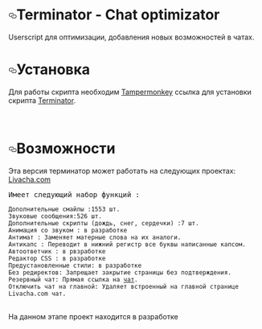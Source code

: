 <h1><a id="Terminator" class="anchor" aria-hidden="true" href="#install"><svg class="octicon octicon-link" viewBox="0 0 16 16"
            version="1.1" width="16" height="16" aria-hidden="true">
            <path fill-rule="evenodd" d="M4 9h1v1H4c-1.5 0-3-1.69-3-3.5S2.55 3 4 3h4c1.45 0 3 1.69 3 3.5 0 1.41-.91 2.72-2 3.25V8.59c.58-.45 1-1.27 1-2.09C10 5.22 8.98 4 8 4H4c-.98 0-2 1.22-2 2.5S3 9 4 9zm9-3h-1v1h1c1 0 2 1.22 2 2.5S13.98 12 13 12H9c-.98 0-2-1.22-2-2.5 0-.83.42-1.64 1-2.09V6.25c-1.09.53-2 1.84-2 3.25C6 11.31 7.55 13 9 13h4c1.45 0 3-1.69 3-3.5S14.5 6 13 6z"></path>
        </svg></a>Terminator - Chat optimizator</h1>
Userscript для оптимизации, добавления новых возможностей в чатах.
<br>
<h1><a id="install" class="anchor" aria-hidden="true" href="#sites"><svg class="octicon octicon-link" viewBox="0 0 16 16"
            version="1.1" width="16" height="16" aria-hidden="true">
            <path fill-rule="evenodd" d="M4 9h1v1H4c-1.5 0-3-1.69-3-3.5S2.55 3 4 3h4c1.45 0 3 1.69 3 3.5 0 1.41-.91 2.72-2 3.25V8.59c.58-.45 1-1.27 1-2.09C10 5.22 8.98 4 8 4H4c-.98 0-2 1.22-2 2.5S3 9 4 9zm9-3h-1v1h1c1 0 2 1.22 2 2.5S13.98 12 13 12H9c-.98 0-2-1.22-2-2.5 0-.83.42-1.64 1-2.09V6.25c-1.09.53-2 1.84-2 3.25C6 11.31 7.55 13 9 13h4c1.45 0 3-1.69 3-3.5S14.5 6 13 6z"></path>
        </svg></a>Установка</h1>
<p>Для работы скрипта необходим <a href="https://tampermonkey.net/index.php?ext=dhdg">Tampermonkey</a> ссылка для
    установки скрипта <a href="https://semanticworld.github.io/terminator/terminator.user.js">Terminator</a>.</p>
<br>
<h1><a id="sites" class="anchor" aria-hidden="true" href="#sites"><svg class="octicon octicon-link" viewBox="0 0 16 16"
            version="1.1" width="16" height="16" aria-hidden="true">
            <path fill-rule="evenodd" d="M4 9h1v1H4c-1.5 0-3-1.69-3-3.5S2.55 3 4 3h4c1.45 0 3 1.69 3 3.5 0 1.41-.91 2.72-2 3.25V8.59c.58-.45 1-1.27 1-2.09C10 5.22 8.98 4 8 4H4c-.98 0-2 1.22-2 2.5S3 9 4 9zm9-3h-1v1h1c1 0 2 1.22 2 2.5S13.98 12 13 12H9c-.98 0-2-1.22-2-2.5 0-.83.42-1.64 1-2.09V6.25c-1.09.53-2 1.84-2 3.25C6 11.31 7.55 13 9 13h4c1.45 0 3-1.69 3-3.5S14.5 6 13 6z"></path>
        </svg></a>Возможности</h1>
<p>Эта версия терминатор может работать на следующих проектах: <a href="https://livacha.com/">Livacha.com</a></p>

<pre>
Имеет следующий набор функций :
<code>
Дополнительные смайлы :1553 шт.
Звуковые сообщения:526 шт.
Дополнительные скрипты (дождь, снег, сердечки) :7 шт.
Анимация со звуком : в разработке
Антимат : Заменяет матерные слова на их аналоги.
Антикапс : Переводит в нижний регистр все буквы написанные капсом.
Автоответчик : в рвзработке
Редактор CSS : в разработке
Предустановленные стили: в разработке
Без редиректов: Запрещает закрытие страницы без подтверждения.
Резервный чат: Прямая ссылка на <a href="https://semantic.chatovod.ru/">чат</a>.
Отключить чат на главной: Удаляет встроенный на главной странице Livacha.com чат.
</code>
</pre>
<p> На данном этапе проект находится в разработке</p>